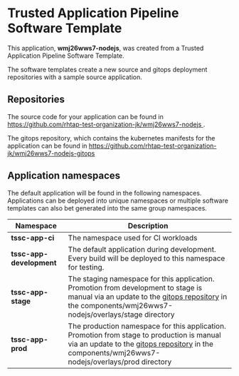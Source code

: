 # Trusted Application Pipeline Software Template

This application, **wmj26wws7-nodejs**, was created from a Trusted Application Pipeline Software Template.

The software templates create a new source and gitops deployment repositories with a sample source application. 

## Repositories

The source code for your application can be found in [https://github.com/rhtap-test-organization-jk/wmj26wws7-nodejs ](https://github.com/rhtap-test-organization-jk/wmj26wws7-nodejs ).
 
The gitops repository, which contains the kubernetes manifests for the application can be found in 
[https://github.com/rhtap-test-organization-jk/wmj26wws7-nodejs-gitops ](https://github.com/rhtap-test-organization-jk/wmj26wws7-nodejs-gitops ) 

## Application namespaces 

The default application will be found in the following namespaces. Applications can be deployed into unique namespaces or multiple software templates can also bet generated into the same group namespaces.  

|  Namespace   |  Description   |  
| -------- | -------- |
| **tssc-app-ci** | The namespace used for CI workloads |
| **tssc-app-development** | The default application during development. Every build will be deployed to this namespace for testing. |
| **tssc-app-stage** | The staging namespace for this application. Promotion from development to stage is manual via an update to the [gitops repository](https://github.com/rhtap-test-organization-jk/wmj26wws7-nodejs-gitops ) in the components/wmj26wws7-nodejs/overlays/stage directory |
| **tssc-app-prod** | The production namespace for this application. Promotion from stage to production is manual via an update to the [gitops repository](https://github.com/rhtap-test-organization-jk/wmj26wws7-nodejs-gitops ) in the components/wmj26wws7-nodejs/overlays/prod directory |